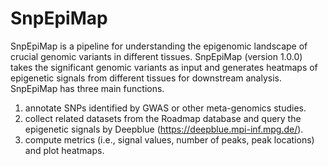 # SnpEpiMap
SnpEpiMap is a pipeline for understanding the epigenomic landscape of crucial genomic variants in different tissues.
SnpEpiMap (version 1.0.0) takes the significant genomic variants as input and generates heatmaps of epigenetic signals from different tissues for downstream analysis. SnpEpiMap has three main functions.
1. annotate SNPs identified by GWAS or other meta-genomics studies.
2. collect related datasets from the Roadmap database and query the epigenetic signals by Deepblue (https://deepblue.mpi-inf.mpg.de/). 
3. compute metrics (i.e., signal values, number of peaks, peak locations) and plot heatmaps.

